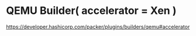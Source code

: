 # QEMU Builder( accelerator = Xen )
https://developer.hashicorp.com/packer/plugins/builders/qemu#accelerator
